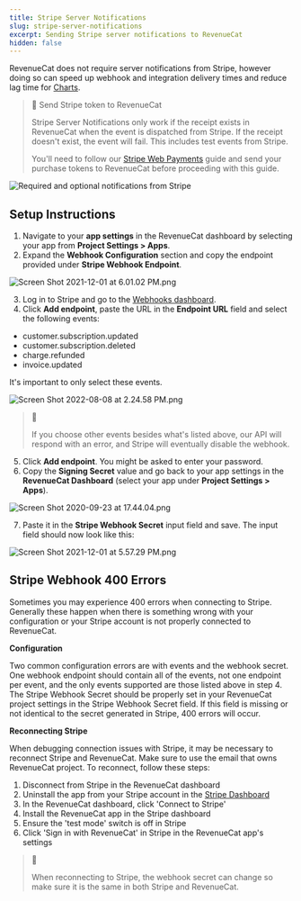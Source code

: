 ```yaml
---
title: Stripe Server Notifications
slug: stripe-server-notifications
excerpt: Sending Stripe server notifications to RevenueCat
hidden: false
---
```


RevenueCat does not require server notifications from Stripe, however doing so can speed up webhook and integration delivery times and reduce lag time for [Charts](doc:charts).

> 🚧 Send Stripe token to RevenueCat
>
> Stripe Server Notifications only work if the receipt exists in RevenueCat when the event is dispatched from Stripe. If the receipt doesn't exist, the event will fail. This includes test events from Stripe.
>
> You'll need to follow our [Stripe Web Payments](doc:stripe) guide and send your purchase tokens to RevenueCat before proceeding with this guide.

![Required and optional notifications from Stripe](https://files.readme.io/98a0f1c-stripe_notifications.png)

## Setup Instructions

1. Navigate to your **app settings** in the RevenueCat dashboard by selecting your app from **Project Settings > Apps**.
2. Expand the **Webhook Configuration** section and copy the endpoint provided under **Stripe Webhook Endpoint**.

![Screen Shot 2021-12-01 at 6.01.02 PM.png](https://files.readme.io/85899d3-Screen_Shot_2021-12-01_at_6.01.02_PM.png)

3. Log in to Stripe and go to the [Webhooks dashboard](https://dashboard.stripe.com/webhooks).
4. Click **Add endpoint**, paste the URL in the **Endpoint URL** field and select the following events:

- customer.subscription.updated
- customer.subscription.deleted
- charge.refunded
- invoice.updated

It's important to only select these events.

![Screen Shot 2022-08-08 at 2.24.58 PM.png](https://files.readme.io/c1f3542-Screen_Shot_2022-08-08_at_2.24.58_PM.png)

> 🚧
>
> If you choose other events besides what's listed above, our API will respond with an error, and Stripe will eventually disable the webhook.

5. Click **Add endpoint**. You might be asked to enter your password.
6. Copy the **Signing Secret** value and go back to your app settings in the **RevenueCat Dashboard** (select your app under **Project Settings > Apps**).

![Screen Shot 2020-09-23 at 17.44.04.png](https://files.readme.io/3a87ff5-8db7d64-Screen_Shot_2020-09-23_at_17.44.04.png)

7. Paste it in the **Stripe Webhook Secret** input field and save. The input field should now look like this:

![](https://files.readme.io/44eb66c-Screen_Shot_2021-12-01_at_5.57.29_PM.png "Screen Shot 2021-12-01 at 5.57.29 PM.png")

## Stripe Webhook 400 Errors

Sometimes you may experience 400 errors when connecting to Stripe. Generally these happen when there is something wrong with your configuration or your Stripe account is not properly connected to RevenueCat.

**Configuration**

Two common configuration errors are with events and the webhook secret.  
One webhook endpoint should contain all of the events, not one endpoint per event, and the only events supported are those listed above in step 4. The Stripe Webhook Secret should be properly set in your RevenueCat project settings in the Stripe Webhook Secret field. If this field is missing or not identical to the secret generated in Stripe, 400 errors will occur.

**Reconnecting Stripe**

When debugging connection issues with Stripe, it may be necessary to reconnect Stripe and RevenueCat. Make sure to use the email that owns RevenueCat project. To reconnect, follow these steps:

1. Disconnect from Stripe in the RevenueCat dashboard
2. Uninstall the app from your Stripe account in the [Stripe Dashboard](https://dashboard.stripe.com/settings/apps/com.revenuecat.customer)
3. In the RevenueCat dashboard, click 'Connect to Stripe'
4. Install the RevenueCat app in the Stripe dashboard
5. Ensure the 'test mode' switch is off in Stripe
6. Click 'Sign in with RevenueCat' in Stripe in the RevenueCat app's settings

> 🚧
>
> When reconnecting to Stripe, the webhook secret can change so make sure it is the same in both Stripe and RevenueCat.
